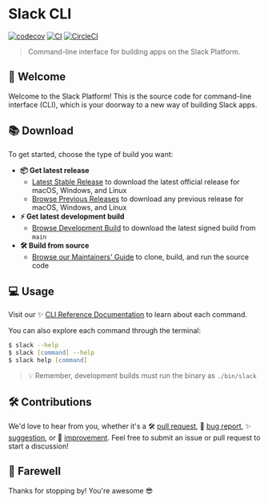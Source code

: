 # Slack CLI

[![codecov](https://codecov.io/gh/slackapi/slack-cli/branch/main/graph/badge.svg?token=5QO6RECHOF)](https://codecov.io/gh/slackapi/slack-cli)
[![CI](https://github.com/slackapi/slack-cli/actions/workflows/tests.yml/badge.svg?branch=main)](https://github.com/slackapi/slack-cli/actions/workflows/tests.yml)
[![CircleCI](https://dl.circleci.com/status-badge/img/gh/slackapi/slack-cli/tree/main.svg?style=svg&circle-token=CCIPRJ_TfxL4UXvmnaoZ6np7aRRsT_df235908b5a56f4206787b59c6fbee59490ac35d)](https://dl.circleci.com/status-badge/redirect/gh/slackapi/slack-cli/tree/main)

> Command-line interface for building apps on the Slack Platform.

## :wave: Welcome

Welcome to the Slack Platform! This is the source code for command-line
interface (CLI), which is your doorway to a new way of building Slack apps.

## :books: Download

To get started, choose the type of build you want:

- **:package: Get latest release**
  - [Latest Stable Release][install] to download the latest official release for
    macOS, Windows, and Linux
  - [Browse Previous Releases][releases] to download any previous release for
    macOS, Windows, and Linux
- **:zap: Get latest development build**
  - [Browse Development Build][dev] to download the latest signed build from
    `main`
- **:hammer_and_wrench: Build from source**
  - [Browse our Maintainers' Guide][maintainers] to clone, build, and run the
    source code

## :computer: Usage

Visit our ✨ [CLI Reference Documentation][commands] to learn about each
command.

You can also explore each command through the terminal:

```zsh
$ slack --help
$ slack [command] --help
$ slack help [command]
```

> :bulb: Remember, development builds must run the binary as `./bin/slack`

## :hammer_and_wrench: Contributions

We'd love to hear from you, whether it's a :hammer_and_wrench:
[pull request][maintainers], :bug: [bug report][issues], :sparkles:
[suggestion][suggestions], or :rocket: [improvement][enhancements]. Feel free to
submit an issue or pull request to start a discussion!

## :wave: Farewell

Thanks for stopping by! You're awesome :sunglasses:

[commands]: https://tools.slack.dev/slack-cli/reference/commands/slack
[dev]: https://github.com/slackapi/slack-cli/releases/tag/dev-build
[enhancements]: https://github.com/slackapi/slack-cli/pulls
[install]: https://tools.slack.dev/slack-cli/guides/installing-the-slack-cli-for-mac-and-linux
[issues]: https://github.com/slackapi/slack-cli/issues/new?template=04_bug.md
[maintainers]: .github/MAINTAINERS_GUIDE.md
[releases]: https://github.com/slackapi/slack-cli/releases
[suggestions]: https://github.com/slackapi/slack-cli/issues/new?template=02_enhancement.md

